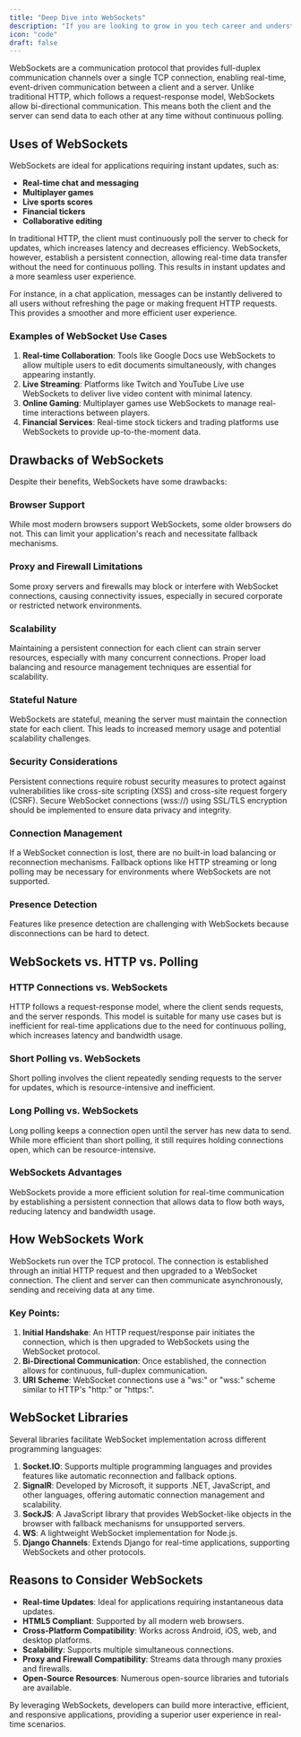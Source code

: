 ```yaml
---
title: "Deep Dive into WebSockets"
description: "If you are looking to grow in you tech career and understand system design indepth, this guide is for you."
icon: "code"
draft: false
---
```


WebSockets are a communication protocol that provides full-duplex communication channels over a single TCP connection, enabling real-time, event-driven communication between a client and a server. Unlike traditional HTTP, which follows a request-response model, WebSockets allow bi-directional communication. This means both the client and the server can send data to each other at any time without continuous polling.

## Uses of WebSockets

WebSockets are ideal for applications requiring instant updates, such as:

- **Real-time chat and messaging**
- **Multiplayer games**
- **Live sports scores**
- **Financial tickers**
- **Collaborative editing**

In traditional HTTP, the client must continuously poll the server to check for updates, which increases latency and decreases efficiency. WebSockets, however, establish a persistent connection, allowing real-time data transfer without the need for continuous polling. This results in instant updates and a more seamless user experience.

For instance, in a chat application, messages can be instantly delivered to all users without refreshing the page or making frequent HTTP requests. This provides a smoother and more efficient user experience.

### Examples of WebSocket Use Cases

1. **Real-time Collaboration**: Tools like Google Docs use WebSockets to allow multiple users to edit documents simultaneously, with changes appearing instantly.
2. **Live Streaming**: Platforms like Twitch and YouTube Live use WebSockets to deliver live video content with minimal latency.
3. **Online Gaming**: Multiplayer games use WebSockets to manage real-time interactions between players.
4. **Financial Services**: Real-time stock tickers and trading platforms use WebSockets to provide up-to-the-moment data.

## Drawbacks of WebSockets

Despite their benefits, WebSockets have some drawbacks:

### Browser Support

While most modern browsers support WebSockets, some older browsers do not. This can limit your application's reach and necessitate fallback mechanisms.

### Proxy and Firewall Limitations

Some proxy servers and firewalls may block or interfere with WebSocket connections, causing connectivity issues, especially in secured corporate or restricted network environments.

### Scalability

Maintaining a persistent connection for each client can strain server resources, especially with many concurrent connections. Proper load balancing and resource management techniques are essential for scalability.

### Stateful Nature

WebSockets are stateful, meaning the server must maintain the connection state for each client. This leads to increased memory usage and potential scalability challenges.

### Security Considerations

Persistent connections require robust security measures to protect against vulnerabilities like cross-site scripting (XSS) and cross-site request forgery (CSRF). Secure WebSocket connections (wss://) using SSL/TLS encryption should be implemented to ensure data privacy and integrity.

### Connection Management

If a WebSocket connection is lost, there are no built-in load balancing or reconnection mechanisms. Fallback options like HTTP streaming or long polling may be necessary for environments where WebSockets are not supported.

### Presence Detection

Features like presence detection are challenging with WebSockets because disconnections can be hard to detect.

## WebSockets vs. HTTP vs. Polling

### HTTP Connections vs. WebSockets

HTTP follows a request-response model, where the client sends requests, and the server responds. This model is suitable for many use cases but is inefficient for real-time applications due to the need for continuous polling, which increases latency and bandwidth usage.

### Short Polling vs. WebSockets

Short polling involves the client repeatedly sending requests to the server for updates, which is resource-intensive and inefficient.

### Long Polling vs. WebSockets

Long polling keeps a connection open until the server has new data to send. While more efficient than short polling, it still requires holding connections open, which can be resource-intensive.

### WebSockets Advantages

WebSockets provide a more efficient solution for real-time communication by establishing a persistent connection that allows data to flow both ways, reducing latency and bandwidth usage.

## How WebSockets Work

WebSockets run over the TCP protocol. The connection is established through an initial HTTP request and then upgraded to a WebSocket connection. The client and server can then communicate asynchronously, sending and receiving data at any time.

### Key Points:

1. **Initial Handshake**: An HTTP request/response pair initiates the connection, which is then upgraded to WebSockets using the WebSocket protocol.
2. **Bi-Directional Communication**: Once established, the connection allows for continuous, full-duplex communication.
3. **URI Scheme**: WebSocket connections use a "ws:" or "wss:" scheme similar to HTTP's "http:" or "https:".

## WebSocket Libraries

Several libraries facilitate WebSocket implementation across different programming languages:

1. **Socket.IO**: Supports multiple programming languages and provides features like automatic reconnection and fallback options.
2. **SignalR**: Developed by Microsoft, it supports .NET, JavaScript, and other languages, offering automatic connection management and scalability.
3. **SockJS**: A JavaScript library that provides WebSocket-like objects in the browser with fallback mechanisms for unsupported servers.
4. **WS**: A lightweight WebSocket implementation for Node.js.
5. **Django Channels**: Extends Django for real-time applications, supporting WebSockets and other protocols.

## Reasons to Consider WebSockets

- **Real-time Updates**: Ideal for applications requiring instantaneous data updates.
- **HTML5 Compliant**: Supported by all modern web browsers.
- **Cross-Platform Compatibility**: Works across Android, iOS, web, and desktop platforms.
- **Scalability**: Supports multiple simultaneous connections.
- **Proxy and Firewall Compatibility**: Streams data through many proxies and firewalls.
- **Open-Source Resources**: Numerous open-source libraries and tutorials are available.

By leveraging WebSockets, developers can build more interactive, efficient, and responsive applications, providing a superior user experience in real-time scenarios.